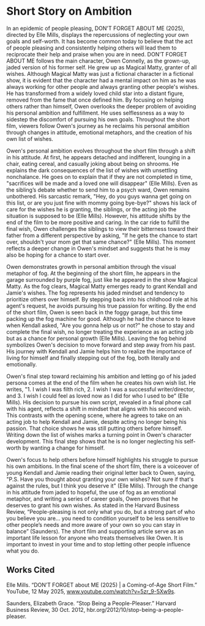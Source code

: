 # Short Story on Ambition
In an epidemic of people pleasing, DON'T FORGET ABOUT ME (2025), directed by Elle Mills, displays the repercussions of neglecting your own goals and self-worth. It has become common today to believe that the act of people pleasing and consistently helping others will lead them to reciprocate their help and praise when you are in need. DON’T FORGET ABOUT ME follows the main character, Owen Connelly, as the grown-up, jaded version of his former self. He grew up as Magical Matty, granter of all wishes. Although Magical Matty was just a fictional character in a fictional show, it is evident that the character had a mental impact on him as he was always working for other people and always granting other people's wishes. He has transformed from a widely loved child star into a distant figure, removed from the fame that once defined him. By focusing on helping others rather than himself, Owen overlooks the deeper problem of avoiding his personal ambition and fulfillment. He uses selflessness as a way to sidestep the discomfort of pursuing his own goals. Throughout the short film, viewers follow Owen's journey as he reclaims his personal ambition through changes in attitude, emotional metaphors, and the creation of his own list of wishes.

Owen's personal ambition evolves throughout the short film through a shift in his attitude. At first, he appears detached and indifferent, lounging in a chair, eating cereal, and casually joking about being on shrooms. He explains the dark consequences of the list of wishes with unsettling nonchalance. He goes on to explain that if they are not completed in time, "sacrifices will be made and a loved one will disappear" (Elle Mills). Even as the sibling’s debate whether to send him to a psych ward, Owen remains unbothered. His sarcastic remark, "Hey, do you guys wanna get going on this list, or are you just fine with mommy going bye-bye?" shows his lack of care for the wishes he is granting, the siblings, or the acting job the situation is supposed to be (Elle Mills). However, his attitude shifts by the end of the film to be more positive and caring. In the car ride to fulfill the final wish, Owen challenges the siblings to view their bitterness toward their father from a different perspective by asking, "If he gets the chance to start over, shouldn't your mom get that same chance?" (Elle Mills). This moment reflects a deeper change in Owen's mindset and suggests that he is may also be hoping for a chance to start over.

Owen demonstrates growth in personal ambition through the visual metaphor of fog. At the beginning of the short film, he appears in the garage surrounded by purple fog, just like he appeared in the show Magical Matty. As the fog clears, Magical Matty emerges ready to grant Kendall and Jamie's wishes. The fog represents his jaded mindset and tendency to prioritize others over himself. By stepping back into his childhood role at his agent's request, he avoids pursuing his true passion for writing. By the end of the short film, Owen is seen back in the foggy garage, but this time packing up the fog machine for good. Although he had the chance to leave when Kendall asked, "Are you gonna help us or not?" he chose to stay and complete the final wish, no longer treating the experience as an acting job but as a chance for personal growth (Elle Mills). Leaving the fog behind symbolizes Owen's decision to move forward and step away from his past. His journey with Kendall and Jamie helps him to realize the importance of living for himself and finally stepping out of the fog, both literally and emotionally.

Owen's final step toward reclaiming his ambition and letting go of his jaded persona comes at the end of the film when he creates his own wish list. He writes, "1. I wish I was filth rich, 2. I wish I was a successful writer/director, and 3. I wish I could feel as loved now as I did for who I used to be” (Elle Mills). His decision to pursue his own script, revealed in a final phone call with his agent, reflects a shift in mindset that aligns with his second wish. This contrasts with the opening scene, where he agrees to take on an acting job to help Kendall and Jamie, despite acting no longer being his passion. That choice shows he was still putting others before himself. Writing down the list of wishes marks a turning point in Owen's character development. This final step shows that he is no longer neglecting his self-worth by wanting a change for himself.

Owen's focus to help others before himself highlights his struggle to pursue his own ambitions. In the final scene of the short film, there is a voiceover of young Kendall and Jamie reading their original letter back to Owen, saying, "P.S. Have you thought about granting your own wishes? Not sure if that's against the rules, but I think you deserve it" (Elle Mills). Through the change in his attitude from jaded to hopeful, the use of fog as an emotional metaphor, and writing a series of career goals, Owen proves that he deserves to grant his own wishes. As stated in the Harvard Business Review, “People-pleasing is not only what you do, but a strong part of who you believe you are… you need to condition yourself to be less sensitive to other people’s needs and more aware of your own so you can stay in balance” (Saunders). The short film and supporting article serve as an important life lesson for anyone who treats themselves like Owen. It is important to invest in your time and to stop letting other people influence what you do.


## Works Cited

Elle Mills. “DON’T FORGET about ME (2025) | a Coming-of-Age Short Film.” YouTube, 12 May 2025, www.youtube.com/watch?v=5zr_9-5Xw9s.

Saunders, Elizabeth Grace. “Stop Being a People-Pleaser.” Harvard Business Review, 30 Oct. 2012, hbr.org/2012/10/stop-being-a-people-pleaser.
